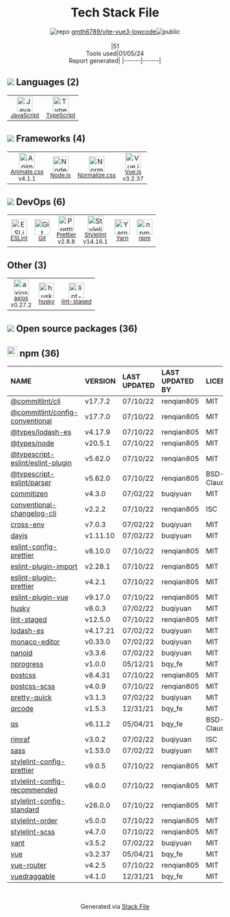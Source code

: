 <!--
&lt;--- Readme.md Snippet without images Start ---&gt;
## Tech Stack
gmth6789/vite-vue3-lowcode is built on the following main stack:

- [Node.js](http://nodejs.org/) – Frameworks (Full Stack)
- [JavaScript](https://developer.mozilla.org/en-US/docs/Web/JavaScript) – Languages
- [TypeScript](http://www.typescriptlang.org) – Languages
- [ESLint](http://eslint.org/) – Code Review
- [Vue.js](http://vuejs.org/) – Javascript UI Libraries
- [Stylelint](http://stylelint.io/) – Code Review
- [axios](https://github.com/mzabriskie/axios) – Javascript Utilities & Libraries
- [Yarn](https://yarnpkg.com/) – Front End Package Manager
- [Normalize.css](https://necolas.github.io/normalize.css/) – CSS Pre-processors / Extensions
- [Prettier](https://prettier.io/) – Code Review
- [Animate.css ](https://animate.style/) – Front-End Frameworks

Full tech stack [here](/techstack.md)

&lt;--- Readme.md Snippet without images End ---&gt;

&lt;--- Readme.md Snippet with images Start ---&gt;
## Tech Stack
gmth6789/vite-vue3-lowcode is built on the following main stack:

- <img width='25' height='25' src='https://img.stackshare.io/service/1011/n1JRsFeB_400x400.png' alt='Node.js'/> [Node.js](http://nodejs.org/) – Frameworks (Full Stack)
- <img width='25' height='25' src='https://img.stackshare.io/service/1209/javascript.jpeg' alt='JavaScript'/> [JavaScript](https://developer.mozilla.org/en-US/docs/Web/JavaScript) – Languages
- <img width='25' height='25' src='https://img.stackshare.io/service/1612/bynNY5dJ.jpg' alt='TypeScript'/> [TypeScript](http://www.typescriptlang.org) – Languages
- <img width='25' height='25' src='https://img.stackshare.io/service/3337/Q4L7Jncy.jpg' alt='ESLint'/> [ESLint](http://eslint.org/) – Code Review
- <img width='25' height='25' src='https://img.stackshare.io/service/3837/paeckCWC.png' alt='Vue.js'/> [Vue.js](http://vuejs.org/) – Javascript UI Libraries
- <img width='25' height='25' src='https://img.stackshare.io/service/5446/V9JsvPul_400x400.jpg' alt='Stylelint'/> [Stylelint](http://stylelint.io/) – Code Review
- <img width='25' height='25' src='https://img.stackshare.io/no-img-open-source.png' alt='axios'/> [axios](https://github.com/mzabriskie/axios) – Javascript Utilities & Libraries
- <img width='25' height='25' src='https://img.stackshare.io/service/5848/44mC-kJ3.jpg' alt='Yarn'/> [Yarn](https://yarnpkg.com/) – Front End Package Manager
- <img width='25' height='25' src='https://img.stackshare.io/service/6361/default_8c8faac34fdcb5b696503f5166b5232ad0adcf6e.png' alt='Normalize.css'/> [Normalize.css](https://necolas.github.io/normalize.css/) – CSS Pre-processors / Extensions
- <img width='25' height='25' src='https://img.stackshare.io/service/7035/default_66f265943abed56bcdbfca1c866a4261b1fbb063.jpg' alt='Prettier'/> [Prettier](https://prettier.io/) – Code Review
- <img width='25' height='25' src='https://img.stackshare.io/service/9195/default_5aa00f79c6648507ba5f6c66c130a832332e5adc.png' alt='Animate.css '/> [Animate.css ](https://animate.style/) – Front-End Frameworks

Full tech stack [here](/techstack.md)

&lt;--- Readme.md Snippet with images End ---&gt;
-->
<div align="center">

# Tech Stack File
![](https://img.stackshare.io/repo.svg "repo") [gmth6789/vite-vue3-lowcode](https://github.com/gmth6789/vite-vue3-lowcode)![](https://img.stackshare.io/public_badge.svg "public")
<br/><br/>
|51<br/>Tools used|01/05/24 <br/>Report generated|
|------|------|
</div>

## <img src='https://img.stackshare.io/languages.svg'/> Languages (2)
<table><tr>
  <td align='center'>
  <img width='36' height='36' src='https://img.stackshare.io/service/1209/javascript.jpeg' alt='JavaScript'>
  <br>
  <sub><a href="https://developer.mozilla.org/en-US/docs/Web/JavaScript">JavaScript</a></sub>
  <br>
  <sub></sub>
</td>

<td align='center'>
  <img width='36' height='36' src='https://img.stackshare.io/service/1612/bynNY5dJ.jpg' alt='TypeScript'>
  <br>
  <sub><a href="http://www.typescriptlang.org">TypeScript</a></sub>
  <br>
  <sub></sub>
</td>

</tr>
</table>

## <img src='https://img.stackshare.io/frameworks.svg'/> Frameworks (4)
<table><tr>
  <td align='center'>
  <img width='36' height='36' src='https://img.stackshare.io/service/9195/default_5aa00f79c6648507ba5f6c66c130a832332e5adc.png' alt='Animate.css '>
  <br>
  <sub><a href="https://animate.style/">Animate.css </a></sub>
  <br>
  <sub>v4.1.1</sub>
</td>

<td align='center'>
  <img width='36' height='36' src='https://img.stackshare.io/service/1011/n1JRsFeB_400x400.png' alt='Node.js'>
  <br>
  <sub><a href="http://nodejs.org/">Node.js</a></sub>
  <br>
  <sub></sub>
</td>

<td align='center'>
  <img width='36' height='36' src='https://img.stackshare.io/service/6361/default_8c8faac34fdcb5b696503f5166b5232ad0adcf6e.png' alt='Normalize.css'>
  <br>
  <sub><a href="https://necolas.github.io/normalize.css/">Normalize.css</a></sub>
  <br>
  <sub></sub>
</td>

<td align='center'>
  <img width='36' height='36' src='https://img.stackshare.io/service/3837/paeckCWC.png' alt='Vue.js'>
  <br>
  <sub><a href="http://vuejs.org/">Vue.js</a></sub>
  <br>
  <sub>v3.2.37</sub>
</td>

</tr>
</table>

## <img src='https://img.stackshare.io/devops.svg'/> DevOps (6)
<table><tr>
  <td align='center'>
  <img width='36' height='36' src='https://img.stackshare.io/service/3337/Q4L7Jncy.jpg' alt='ESLint'>
  <br>
  <sub><a href="http://eslint.org/">ESLint</a></sub>
  <br>
  <sub></sub>
</td>

<td align='center'>
  <img width='36' height='36' src='https://img.stackshare.io/service/1046/git.png' alt='Git'>
  <br>
  <sub><a href="http://git-scm.com/">Git</a></sub>
  <br>
  <sub></sub>
</td>

<td align='center'>
  <img width='36' height='36' src='https://img.stackshare.io/service/7035/default_66f265943abed56bcdbfca1c866a4261b1fbb063.jpg' alt='Prettier'>
  <br>
  <sub><a href="https://prettier.io/">Prettier</a></sub>
  <br>
  <sub>v2.8.8</sub>
</td>

<td align='center'>
  <img width='36' height='36' src='https://img.stackshare.io/service/5446/V9JsvPul_400x400.jpg' alt='Stylelint'>
  <br>
  <sub><a href="http://stylelint.io/">Stylelint</a></sub>
  <br>
  <sub>v14.16.1</sub>
</td>

<td align='center'>
  <img width='36' height='36' src='https://img.stackshare.io/service/5848/44mC-kJ3.jpg' alt='Yarn'>
  <br>
  <sub><a href="https://yarnpkg.com/">Yarn</a></sub>
  <br>
  <sub></sub>
</td>

<td align='center'>
  <img width='36' height='36' src='https://img.stackshare.io/service/1120/lejvzrnlpb308aftn31u.png' alt='npm'>
  <br>
  <sub><a href="https://www.npmjs.com/">npm</a></sub>
  <br>
  <sub></sub>
</td>

</tr>
</table>

## Other (3)
<table><tr>
  <td align='center'>
  <img width='36' height='36' src='https://img.stackshare.io/no-img-open-source.png' alt='axios'>
  <br>
  <sub><a href="https://github.com/mzabriskie/axios">axios</a></sub>
  <br>
  <sub>v0.27.2</sub>
</td>

<td align='center'>
  <img width='36' height='36' src='https://img.stackshare.io/service/9527/5502029.jpeg' alt='husky'>
  <br>
  <sub><a href="https://github.com/typicode/husky">husky</a></sub>
  <br>
  <sub></sub>
</td>

<td align='center'>
  <img width='36' height='36' src='https://img.stackshare.io/service/10577/11071.jpeg' alt='lint-staged'>
  <br>
  <sub><a href="https://github.com/okonet/lint-staged">lint-staged</a></sub>
  <br>
  <sub></sub>
</td>

</tr>
</table>


## <img src='https://img.stackshare.io/group.svg' /> Open source packages (36)</h2>

## <img width='24' height='24' src='https://img.stackshare.io/service/1120/lejvzrnlpb308aftn31u.png'/> npm (36)

|NAME|VERSION|LAST UPDATED|LAST UPDATED BY|LICENSE|VULNERABILITIES|
|:------|:------|:------|:------|:------|:------|
|[@commitlint/cli](https://www.npmjs.com/@commitlint/cli)|v17.7.2|07/10/22|renqian805 |MIT|N/A|
|[@commitlint/config-conventional](https://www.npmjs.com/@commitlint/config-conventional)|v17.7.0|07/10/22|renqian805 |MIT|N/A|
|[@types/lodash-es](https://www.npmjs.com/@types/lodash-es)|v4.17.9|07/10/22|renqian805 |MIT|N/A|
|[@types/node](https://www.npmjs.com/@types/node)|v20.5.1|07/10/22|renqian805 |MIT|N/A|
|[@typescript-eslint/eslint-plugin](https://www.npmjs.com/@typescript-eslint/eslint-plugin)|v5.62.0|07/10/22|renqian805 |MIT|N/A|
|[@typescript-eslint/parser](https://www.npmjs.com/@typescript-eslint/parser)|v5.62.0|07/10/22|renqian805 |BSD-2-Clause|N/A|
|[commitizen](https://www.npmjs.com/commitizen)|v4.3.0|07/02/22|buqiyuan |MIT|N/A|
|[conventional-changelog-cli](https://www.npmjs.com/conventional-changelog-cli)|v2.2.2|07/10/22|renqian805 |ISC|N/A|
|[cross-env](https://www.npmjs.com/cross-env)|v7.0.3|07/02/22|buqiyuan |MIT|N/A|
|[dayjs](https://www.npmjs.com/dayjs)|v1.11.10|07/02/22|buqiyuan |MIT|N/A|
|[eslint-config-prettier](https://www.npmjs.com/eslint-config-prettier)|v8.10.0|07/10/22|renqian805 |MIT|N/A|
|[eslint-plugin-import](https://www.npmjs.com/eslint-plugin-import)|v2.28.1|07/10/22|renqian805 |MIT|N/A|
|[eslint-plugin-prettier](https://www.npmjs.com/eslint-plugin-prettier)|v4.2.1|07/10/22|renqian805 |MIT|N/A|
|[eslint-plugin-vue](https://www.npmjs.com/eslint-plugin-vue)|v9.17.0|07/10/22|renqian805 |MIT|N/A|
|[husky](https://www.npmjs.com/husky)|v8.0.3|07/02/22|buqiyuan |MIT|N/A|
|[lint-staged](https://www.npmjs.com/lint-staged)|v12.5.0|07/10/22|renqian805 |MIT|N/A|
|[lodash-es](https://www.npmjs.com/lodash-es)|v4.17.21|07/02/22|buqiyuan |MIT|N/A|
|[monaco-editor](https://www.npmjs.com/monaco-editor)|v0.33.0|07/02/22|buqiyuan |MIT|N/A|
|[nanoid](https://www.npmjs.com/nanoid)|v3.3.6|07/02/22|buqiyuan |MIT|N/A|
|[nprogress](https://www.npmjs.com/nprogress)|v1.0.0|05/12/21|bqy_fe |MIT|N/A|
|[postcss](https://www.npmjs.com/postcss)|v8.4.31|07/10/22|renqian805 |MIT|N/A|
|[postcss-scss](https://www.npmjs.com/postcss-scss)|v4.0.9|07/10/22|renqian805 |MIT|N/A|
|[pretty-quick](https://www.npmjs.com/pretty-quick)|v3.1.3|07/02/22|buqiyuan |MIT|N/A|
|[qrcode](https://www.npmjs.com/qrcode)|v1.5.3|12/31/21|bqy_fe |MIT|N/A|
|[qs](https://www.npmjs.com/qs)|v6.11.2|05/04/21|bqy_fe |BSD-3-Clause|N/A|
|[rimraf](https://www.npmjs.com/rimraf)|v3.0.2|07/02/22|buqiyuan |ISC|N/A|
|[sass](https://www.npmjs.com/sass)|v1.53.0|07/02/22|buqiyuan |MIT|N/A|
|[stylelint-config-prettier](https://www.npmjs.com/stylelint-config-prettier)|v9.0.5|07/10/22|renqian805 |MIT|N/A|
|[stylelint-config-recommended](https://www.npmjs.com/stylelint-config-recommended)|v8.0.0|07/10/22|renqian805 |MIT|N/A|
|[stylelint-config-standard](https://www.npmjs.com/stylelint-config-standard)|v26.0.0|07/10/22|renqian805 |MIT|N/A|
|[stylelint-order](https://www.npmjs.com/stylelint-order)|v5.0.0|07/10/22|renqian805 |MIT|N/A|
|[stylelint-scss](https://www.npmjs.com/stylelint-scss)|v4.7.0|07/10/22|renqian805 |MIT|N/A|
|[vant](https://www.npmjs.com/vant)|v3.5.2|07/02/22|buqiyuan |MIT|N/A|
|[vue](https://www.npmjs.com/vue)|v3.2.37|05/04/21|bqy_fe |MIT|N/A|
|[vue-router](https://www.npmjs.com/vue-router)|v4.2.5|07/10/22|renqian805 |MIT|N/A|
|[vuedraggable](https://www.npmjs.com/vuedraggable)|v4.1.0|12/31/21|bqy_fe |MIT|N/A|

<br/>
<div align='center'>

Generated via [Stack File](https://github.com/marketplace/stack-file)
